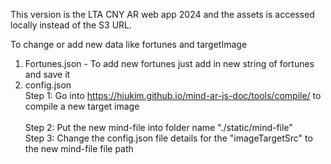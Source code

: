 This version is the LTA CNY AR web app 2024 and the assets is accessed locally instead of the S3 URL.


To change or add new data like fortunes and targetImage

1. Fortunes.json - To add new fortunes just add in new string of fortunes and save it
2. config.json
   <br>Step 1: Go into https://hiukim.github.io/mind-ar-js-doc/tools/compile/ to compile a new target image</br>
   <br>Step 2: Put the new mind-file into folder name "./static/mind-file"</br>
   Step 3: Change the config.json file details for the "imageTargetSrc" to the new mind-file file path
